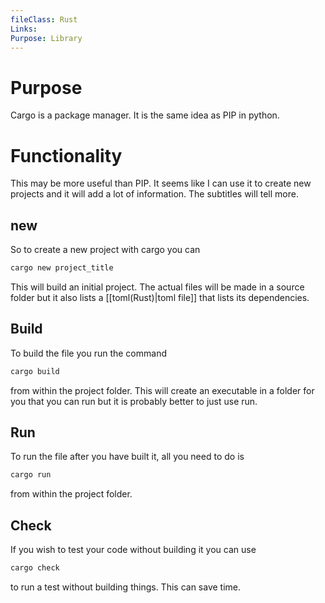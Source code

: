 ```yaml
---
fileClass: Rust
Links: 
Purpose: Library
---
```

# Purpose

Cargo is a package manager. It is the same idea as PIP in python.

# Functionality

This may be more useful than PIP. It seems like I can use it to create new projects and it will add a lot of information. The subtitles will tell more.

## new

So to create a new project with cargo you can 
```cmd
cargo new project_title
```
This will build an initial project. The actual files will be made in a source folder but it also lists a [[toml(Rust)|toml file]] that lists its dependencies.

## Build

To build the file you run the command 
```cmd 
cargo build
```
from within the project folder. This will create an executable in a folder for you that you can run but it is probably better to just use run.

## Run

To run the file after you have built it, all you need to do is
```cmd
cargo run
```
from within the project folder.

## Check

If you wish to test your code without building it you can use 

```cmd
cargo check
```
to run a test without building things. This can save time.


